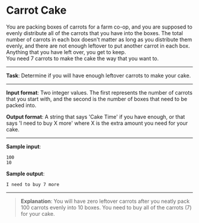 # Carrot Cake

You are packing boxes of carrots for a farm co-op, and you are supposed to evenly distribute all of the carrots that you have into the boxes. 
The total number of carrots in each box doesn't matter as long as you distribute them evenly, and there are not enough leftover to put another carrot in each box. Anything that you have left over, you get to keep.  
You need 7 carrots to make the cake the way that you want to. 
 
---

**Task**: Determine if you will have enough leftover carrots to make your cake.   

---
 
**Input format**: Two integer values. The first represents the number of carrots that you start with, and the second is the number of boxes that need to be packed into. 
 
**Output format**: A string that says 'Cake Time' if you have enough, or that says 'I need to buy X more' where X is the extra amount you need for your cake. 

---
 
**Sample input**:  
```
100 
10 
```
 
**Sample output**:  
```
I need to buy 7 more
```

---

>**Explanation**: You will have zero leftover carrots after you neatly pack 100 carrots evenly into 10 boxes. You need to buy all of the carrots (7) for your cake.